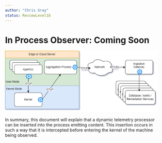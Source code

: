 ```yaml
---
author: "Chris Gray"
status: ReviewLevel1b
---
```


# In Process Observer: Coming Soon

![](../orig_media/Architecture.Boxes.Yes.DynamicTelemetry.drawio.png)

In summary, this document will explain that a dynamic telemetry processor can be inserted into the process emitting content. This insertion occurs in such a way that it is intercepted before entering the kernel of the machine being observed.
